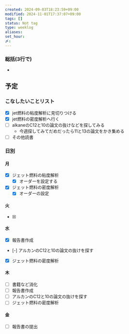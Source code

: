 ```yaml
---
created: 2024-09-03T18:23:59+09:00
modified: 2024-11-01T17:37:07+09:00
tags: []
status: Not tag
type: weeklog
aliases: 
set_hour: 
〆: 
---
```

### 総括(3行で)
- 
## 予定
### こなしたいことリスト
- [x] jet燃料の粘度解析に見切りつける
- [x] jet燃料の密度解析へ行く
- [ ] alkaneのC12と10の論文の抜けなどを探してみる
	- 今週探してみてだめだったら11と13の論文をかき集める
- [ ] その他読書
### 日別
#### 月
- [x] ジェット燃料の粘度解析
	- [x] オーダーを設定する
- [x] ジェット燃料の密度解析
	- [x] オーダーの設定
#### 火
- [x] 
#### 水
- [x] 報告書作成
- [-] アルカンのC12と10の論文の抜けを探す
- [x] ジェット燃料の密度解析
#### 木
- [ ] 書籍など消化
- [ ] 報告書作成
- [ ] アルカンのC12と10の論文の抜けを探す
- [ ] ジェット燃料の密度解析
#### 金
- [ ] 報告書の提出

### 